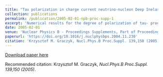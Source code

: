 ```yaml
---
title: "Tau polarization in charge current neutrino-nucleon Deep Inelastic Scattering"
collection: publications
permalink: /publication/2005-02-01-npb-proc-supp-1
excerpt: 'Numerical results for the degree of polarization of tau- produced in (CC) neutrino-nucleon Deep Inelastic Scattering (DIS) are presented. Calculations are done in the threshold region, where the tau- scattered by the small angles and can be partially polarized. The cross sections and polarization are calculated by using the GRV98 parton distributions functions (PDFs) and the GRV98 with modifications of A. Bodek at.al. Nucl. Phys. B Proc.(Suppl) 112 (2002) 70.'
date: 2005-02-01
venue: 'Nuclear Physics B - Proceedings Supplements, Part of Proceedings, 3rd International Workshop on Neutrino-nucleus interactions in the few GeV region (NUINT 04) : Assergi, Italy, March 17-21, 2004'
paperurl: 'https://doi.org/10.1016/j.nuclphysbps.2004.11.230'
citation: 'Krzysztof M. Graczyk, Nucl.Phys.B Proc.Suppl. 139,150 (2005)'
---
```


[Download paper here](https://doi.org/10.1016/j.nuclphysbps.2004.11.230)

Recommended citation: Krzysztof M. Graczyk, <i>Nucl.Phys.B Proc.Suppl. 139,150 (2005)</i>.

